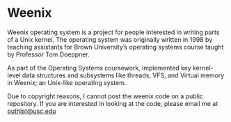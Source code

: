 # Weenix

Weenix operating system is a project for people interested in writing parts of a Unix kernel. The operating system was originally written in 1998 by teaching assistants for Brown University’s operating systems course taught by Professor Tom Doeppner. 

As part of the Operating Systems coursework, implemented key kernel-level data structures and subsystems like threads, VFS, and
Virtual memory in Weenix; an Unix-like operating system. 

Due to copyright reasons, I cannot post the weenix code on a public repository. If you are interested in looking at the code, please email me at
puthlat@usc.edu
